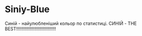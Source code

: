 # Siniy-Blue
Синій - найулюбленіший кольор по статистиці.     СИНІЙ - THE BEST!!!!!!!!!!!!!!!!!!!!!!!!!!!!!!!
